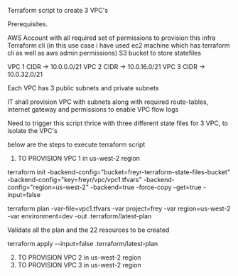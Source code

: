 Terraform script to create 3 VPC's

Prerequisites.

AWS Account with all required set of permissions to provision this infra
Terraform cli (in this use case i have used ec2 machine which has terraform cli as well as aws admin permissions)
S3 bucket to store statefiles


VPC 1 CIDR -> 10.0.0.0/21
VPC 2 CIDR -> 10.0.16.0/21
VPC 3 CIDR -> 10.0.32.0/21

Each VPC has 3 public subnets and private subnets

IT shall provision VPC with subnets along with required route-tables, internet gateway and permissions to enable VPC flow logs

Need to trigger this script thrice with three different state files for 3 VPC, to isolate the VPC's

below are the steps to execute terraform script 

1. TO PROVISION VPC 1 in us-west-2 region

terraform init -backend-config="bucket=freyr-terraform-state-files-bucket" -backend-config="key=freyr/vpc/vpc1.tfvars" -backend-config="region=us-west-2" -backend=true -force-copy -get=true -input=false

terraform plan -var-file=vpc1.tfvars -var project=frey -var region=us-west-2 -var environment=dev -out .terraform/latest-plan

Validate all the plan and the 22 resources to be created

terraform apply --input=false .terraform/latest-plan


2. TO PROVISION VPC 2 in us-west-2 region
3. TO PROVISION VPC 3 in us-west-2 region